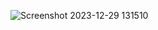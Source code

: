 
![Screenshot 2023-12-29 131510](https://github.com/RV2915/image-slider/assets/146526270/91a5c6c5-2264-4317-a1c5-eccd2b118bab)
